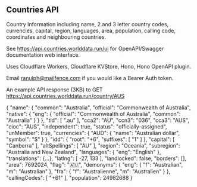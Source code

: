 ## Countries API

Country Information including name, 2 and 3 letter country codes, currencies, capital, region, languages, area, population, calling code, coordinates and neighbouring countries.     
  
See https://api.countries.worlddata.run/ui for OpenAPI/Swagger documentation web interface.  

Uses Cloudflare Workers, Cloudflare KVStore, Hono, Hono OpenAPI plugin.  
   
Email ranulph@mailfence.com if you would like a Bearer Auth token.   
  
An example API response (3KB) to GET https://api.countries.worlddata.run/country/AUS  
  
{
  "name": {
    "common": "Australia",
    "official": "Commonwealth of Australia",
    "native": {
      "eng": {
        "official": "Commonwealth of Australia",
        "common": "Australia"
      }
    }
  },
  "tld": [
    ".au"
  ],
  "cca2": "AU",
  "ccn3": "036",
  "cca3": "AUS",
  "cioc": "AUS",
  "independent": true,
  "status": "officially-assigned",
  "unMember": true,
  "currencies": {
    "AUD": {
      "name": "Australian dollar",
      "symbol": "$"
    }
  },
  "idd": {
    "root": "+6",
    "suffixes": [
      "1"
    ]
  },
  "capital": [
    "Canberra"
  ],
  "altSpellings": [
    "AU"
  ],
  "region": "Oceania",
  "subregion": "Australia and New Zealand",
  "languages": {
    "eng": "English"
  },
  "translations": {...},
  "latlng": [
    -27,
    133
  ],
  "landlocked": false,
  "borders": [],
  "area": 7692024,
  "flag": "🇦🇺",
  "demonyms": {
    "eng": {
      "f": "Australian",
      "m": "Australian"
    },
    "fra": {
      "f": "Australienne",
      "m": "Australien"
    }
  },
  "callingCodes": [
    "+61"
  ],
  "population": 24982688
}
